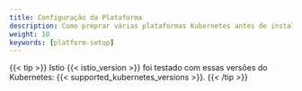 ```yaml
---
title: Configuração da Plataforma
description: Como preprar várias plataformas Kubernetes antes de instalar o Istio.
weight: 10
keywords: [platform-setup]
---
```


{{< tip >}}
Istio {{< istio_version >}} foi testado com essas versões do Kubernetes: {{< supported_kubernetes_versions >}}.
{{< /tip >}}
